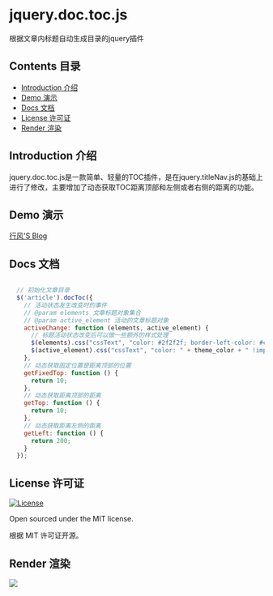 # jquery.doc.toc.js
根据文章内标题自动生成目录的jquery插件

## Contents 目录

- [Introduction 介绍](#introduction-介绍)
- [Demo 演示](#demo-演示)
- [Docs 文档](#docs-文档)
- [License 许可证](#license-许可证)
- [Render 渲染](#render-渲染)

## Introduction 介绍

jquery.doc.toc.js是一款简单、轻量的TOC插件，是在jquery.titleNav.js的基础上进行了修改，主要增加了动态获取TOC距离顶部和左侧或者右侧的距离的功能。

## Demo 演示

[行风'S Blog](https://acme.top/2018/10/03/typesetting-demo/)

## Docs 文档

```javascript

  // 初始化文章目录
  $('article').docToc({
    // 活动状态发生改变时的事件
    // @param elements 文章标题对象集合
    // @param active_element 活动的文章标题对象
    activeChange: function (elements, active_element) {
      // 标题活动状态改变后可以做一些额外的样式处理
      $(elements).css("cssText", "color: #2f2f2f; border-left-color: #cacaca;");
      $(active_element).css("cssText", "color: " + theme_color + " !important; border-left-color: " + theme_color + " !important;");
    },
    // 动态获取固定位置是距离顶部的位置
    getFixedTop: function () {
      return 10;
    },
    // 动态获取距离顶部的距离
    getTop: function () {
      return 10;
    },
    // 动态获取距离左侧的距离
    getLeft: function () {
      return 200;
    }
  });

```

## License 许可证

<a href="https://github.com/acme-top/jquery.doc.toc.js/master/LICENSE"><img alt="License" src="https://img.shields.io/badge/license-MIT License-orange.svg?style=flat-square"/></a>

Open sourced under the MIT license.

根据 MIT 许可证开源。

## Render 渲染

![](https://github.com/acme-top/jquery.doc.toc.js/edit/master/demo.jpg)
